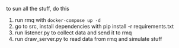 to sun all the stuff, do this
1. run rmq with `docker-compose up -d`
2. go to src, install dependencies with pip install -r requirements.txt
3. run listener.py to collect data and send it to rmq
4. run draw_server.py to read data from rmq and simulate stuff